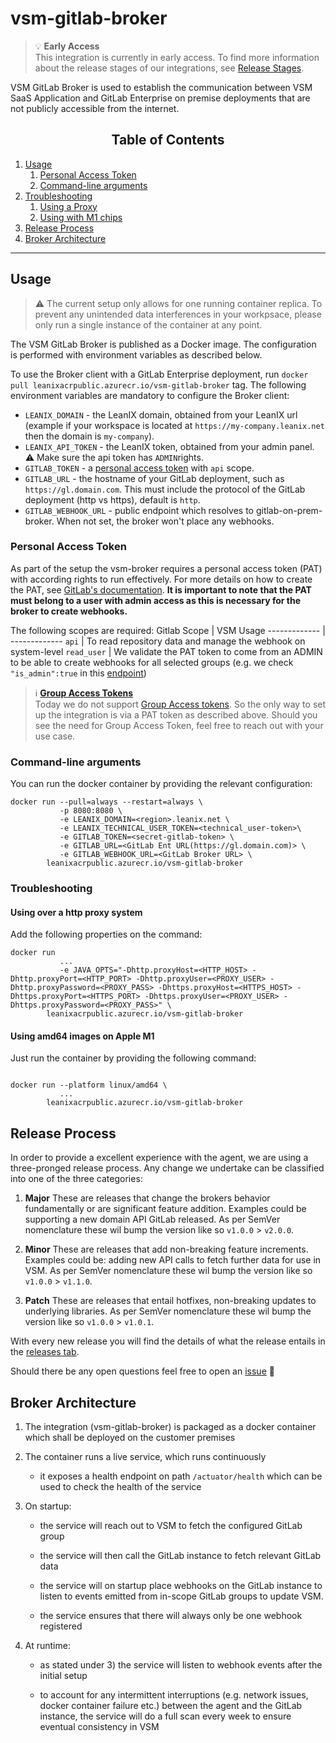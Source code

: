 # vsm-gitlab-broker

>💡 **Early Access** <br>
This integration is currently in early access. To find more information about the release stages of our integrations, see [Release Stages](https://docs-vsm.leanix.net/docs/release-stages).

VSM GitLab Broker is used to establish the communication between VSM SaaS Application and GitLab Enterprise 
on premise deployments that are not publicly accessible from the internet.


<h2 align="center">Table of Contents </h2>

1. [Usage](#usage)
   1. [Personal Access Token](#personal-access-token)
   2. [Command-line arguments](#command-line-arguments)
2. [Troubleshooting](#troubleshooting)
   1. [Using a Proxy](#using-over-a-http-proxy-system)
   2. [Using with M1 chips](#using-amd64-images-on-apple-m1)
3. [Release Process](#release-process)
4. [Broker Architecture](#broker-architecture)

---


## Usage

> ⚠️ The current setup only allows for one running container replica. To prevent any unintended data interferences in your workpsace, please only run a single instance of the container at any point.

The VSM GitLab Broker is published as a Docker image. The configuration is performed with environment variables as
described below.

To use the Broker client with a GitLab Enterprise deployment, run `docker pull leanixacrpublic.azurecr.io/vsm-gitlab-broker` tag. The following environment variables are mandatory to configure the Broker client:

- `LEANIX_DOMAIN` - the LeanIX domain, obtained from your LeanIX url (example if your workspace is located at `https://my-company.leanix.net` then the domain is `my-company`).
- `LEANIX_API_TOKEN` - the LeanIX token, obtained from your admin panel. :warning: Make sure the api token has `ADMIN`rights.
- `GITLAB_TOKEN` - a [personal access token](#personal-access-token) with `api` scope.
- `GITLAB_URL` - the hostname of your GitLab deployment, such as `https://gl.domain.com`. This must include the protocol of the GitLab deployment (http vs https), default is `http`.
- `GITLAB_WEBHOOK_URL` - public endpoint which resolves to gitlab-on-prem-broker. When not set, the broker won't place any webhooks.

### Personal Access Token
As part of the setup the vsm-broker requires a personal access token (PAT) with according rights to run effectively. For more details on how to create the PAT, see [GitLab's documentation](https://docs.gitlab.com/16.1/ee/user/profile/personal_access_tokens.html#personal-access-token-scopes).
**It is important to note that the PAT must belong to a user with admin access as this is necessary for the broker to create webhooks.**

The following scopes are required:
Gitlab Scope  | VSM Usage
------------- | -------------
`api`    | To read repository data and manage the webhook on system-level
`read_user`    | We validate the PAT token to come from an ADMIN to be able to create webhooks for all selected groups (e.g. we check `"is_admin":true` in this [endpoint](https://docs.gitlab.com/ee/api/users.html#for-administrators-free-self-2))

> ℹ️ **[Group Access Tokens](https://docs.gitlab.com/ee/user/group/settings/group_access_tokens.html)** <br>
Today we do not support [Group Access tokens](https://docs.gitlab.com/ee/user/group/settings/group_access_tokens.html). So the only way to set up the integration is via a PAT token as described above. Should you see the need for Group Access Token, feel free to reach out with your use case.


### Command-line arguments

You can run the docker container by providing the relevant configuration:

```console
docker run --pull=always --restart=always \
           -p 8080:8080 \
           -e LEANIX_DOMAIN=<region>.leanix.net \
           -e LEANIX_TECHNICAL_USER_TOKEN=<technical_user-token>\
           -e GITLAB_TOKEN=<secret-gitlab-token> \
           -e GITLAB_URL=<GitLab Ent URL(https://gl.domain.com)> \
           -e GITLAB_WEBHOOK_URL=<GitLab Broker URL> \
        leanixacrpublic.azurecr.io/vsm-gitlab-broker
```

### Troubleshooting

#### Using over a http proxy system

Add the following properties on the command:

```console
docker run 
           ...
           -e JAVA_OPTS="-Dhttp.proxyHost=<HTTP_HOST> -Dhttp.proxyPort=<HTTP_PORT> -Dhttp.proxyUser=<PROXY_USER> -Dhttp.proxyPassword=<PROXY_PASS> -Dhttps.proxyHost=<HTTPS_HOST> -Dhttps.proxyPort=<HTTPS_PORT> -Dhttps.proxyUser=<PROXY_USER> -Dhttps.proxyPassword=<PROXY_PASS>" \
        leanixacrpublic.azurecr.io/vsm-gitlab-broker
```

#### Using amd64 images on Apple M1

Just run the container by providing the following command:

```console

docker run --platform linux/amd64 \
           ...
        leanixacrpublic.azurecr.io/vsm-gitlab-broker
```

## Release Process
In order to provide a excellent experience with the agent, we are using a three-pronged release process. Any change we undertake can be classified into one of the three categories:
1. **Major**
   These are releases that change the brokers behavior fundamentally or are significant feature addition. Examples could be supporting a new domain API GitLab released. As per SemVer nomenclature these wil bump the version like so `v1.0.0` > `v2.0.0`.
2. **Minor**
   These are releases that add non-breaking feature increments. Examples could be: adding new API calls to fetch further data for use in VSM. As per SemVer nomenclature these wil bump the version like so `v1.0.0` > `v1.1.0`.

3. **Patch**
   These are releases that entail hotfixes, non-breaking updates to underlying libraries. As per SemVer nomenclature these wil bump the version like so `v1.0.0` > `v1.0.1`.

With every new release you will find the details of what the release entails in the [releases tab](https://github.com/leanix/vsm-gitlab-broker/releases).

Should there be any open questions feel free to open an [issue](https://github.com/leanix/vsm-gitlab-broker/issues) 📮

## Broker Architecture
1. The integration (vsm-gitlab-broker) is packaged as a docker container which shall be deployed on the customer premises

2. The container runs a live service, which runs continuously
   - it exposes a health endpoint on path `/actuator/health` which can be used to check the health of the service

3. On startup:
   - the service will reach out to VSM to fetch the configured GitLab group

   - the service will then call the GitLab instance to fetch relevant GitLab data

   - the service will on startup place webhooks on the GitLab instance to listen to events emitted from in-scope GitLab groups to update VSM.

   - the service ensures that there will always only be one webhook registered

4. At runtime:
   - as stated under 3) the service will listen to webhook events after the initial setup

   - to account for any intermittent interruptions (e.g. network issues, docker container failure etc.) between the agent and the GitLab instance, the service will do a full scan every week to ensure eventual consistency in VSM